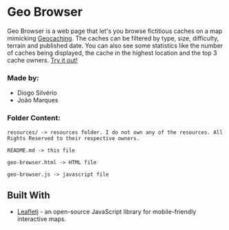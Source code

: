 # Geo Browser

Geo Browser is a web page that let's you browse fictitious caches on a map mimicking [Geocaching](https://geocaching.com). The caches can be filtered by type, size, difficulty, terrain and published date. You can also see some statistics like the number of caches being displayed, the cache in the highest location and the top 3 cache owners. [Try it out!](https://diogit.github.io/PLE-Project-3/geo-browser.html)

### Made by:

* Diogo Silvério
* João Marques

### Folder Content:
```
resources/ -> resources folder. I do not own any of the resources. All Rights Reserved to their respective owners.

README.md -> this file

geo-browser.html -> HTML file

geo-browser.js -> javascript file
```

## Built With

* [Leafletj](https://leafletjs.com) - an open-source JavaScript library for mobile-friendly interactive maps.
